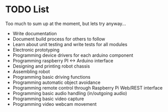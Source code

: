 # TODO List

Too much to sum up at the moment, but lets try anyway...

- Write documentation
- Document build process for others to follow
- Learn about unit testing and write tests for all modules
- Electronic prototyping
- Programming device drivers for each arduino component
- Programming raspberry PI <-> Arduino  interface
- Designing and printing robot chassis
- Assembling robot
- Programming basic driving functions
- Programming automatic object avoidance
- Programming remote control through Raspberry Pi Web/REST interface
- Programming basic audio handling (in/outgoing audio)
- Programming basic video capture
- Programming video webcam movement
